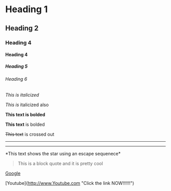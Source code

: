 <!-- This is a comment -->

# Heading 1
## Heading 2
### Heading 4
#### Heading 4
##### Heading 5
###### Heading 6


<!-- Italics -->
*This is italicized*

_This is_ italicized also

<!-- Strong -->
**This text is bolded**

__This text__ is bolded

<!-- Strikethrough -->
~~This text~~ is crossed out

<!--Horizontal Rule-->
---
___

<!-- Show characters -->

\*This text shows the star using an escape sequenece\*

<!-- Block Quote -->
> This is a block quote and it is pretty cool

[Google](http://www.google.com)

[Youtube]{http://www.Youtube.com "Click the link NOW!!!!!!")







